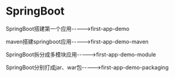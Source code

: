 # SpringBoot

SpringBoot搭建第一个应用----->first-app-demo

maven搭建springboot应用----->first-app-demo-maven

SpringBoot拆分成多模块应用----->first-app-demo-module

SpringBoot分别打成jar、war包----->first-app-demo-packaging